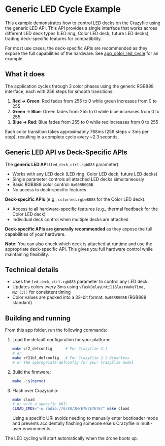 # Generic LED Cycle Example

This example demonstrates how to control LED decks on the Crazyflie using the generic LED API. This API provides a single interface that works across different LED deck types (LED ring, Color LED deck, future LED decks), trading deck-specific features for compatibility.

For most use cases, the deck-specific APIs are recommended as they expose the full capabilities of the hardware. See [app_color_led_cycle](../app_color_led_cycle/) for an example.

## What it does

The application cycles through 3 color phases using the generic RGB888 interface, each with 256 steps for smooth transitions:

1. **Red → Green**: Red fades from 255 to 0 while green increases from 0 to 255
2. **Green → Blue**: Green fades from 255 to 0 while blue increases from 0 to 255
3. **Blue → Red**: Blue fades from 255 to 0 while red increases from 0 to 255

Each color transition takes approximately 768ms (256 steps × 3ms per step), resulting in a complete cycle every ~2.3 seconds.

## Generic LED API vs Deck-Specific APIs

The **generic LED API** (`led_deck_ctrl.rgb888` parameter):

- Works with any LED deck (LED ring, Color LED deck, future LED decks)
- Single parameter controls all attached LED decks simultaneously
- Basic RGB888 color control: `0x00RRGGBB`
- No access to deck-specific features

**Deck-specific APIs** (e.g., `colorled.rgbw8888` for the Color LED deck):

- Access to all hardware-specific features (e.g., thermal feedback for the Color LED deck)
- Individual deck control when multiple decks are attached

**Deck-specific APIs are generally recommended** as they expose the full capabilities of your hardware.

**Note:** You can also check which deck is attached at runtime and use the appropriate deck-specific API. This gives you full hardware control while maintaining flexibility.

## Technical details

- Uses the `led_deck_ctrl.rgb888` parameter to control any LED deck.
- Updates colors every 3ms using `vTaskDelayUntil(&lastWakeTime, M2T(3))` for consistent timing
- Color values are packed into a 32-bit format: `0x00RRGGBB` (RGB888 standard)

## Building and running

From this app folder, run the following commands:

1. Load the default configuration for your platform:
   ```bash
   make cf2_defconfig      # For Crazyflie 2.1
   # or
   make cf21bl_defconfig   # For Crazyflie 2.1 Brushless
   # or the appropriate defconfig for your Crazyflie model
   ```

2. Build the firmware:
   ```bash
   make -j$(nproc)
   ```

3. Flash over Crazyradio:
   ```bash
   make cload
   # or with a specific URI:
   CLOAD_CMDS="-w radio://0/80/2M/E7E7E7E7E7" make cload
   ```

   Using a specific URI avoids needing to manually enter bootloader mode and prevents accidentally flashing someone else's Crazyflie in multi-user environments.

The LED cycling will start automatically when the drone boots up.